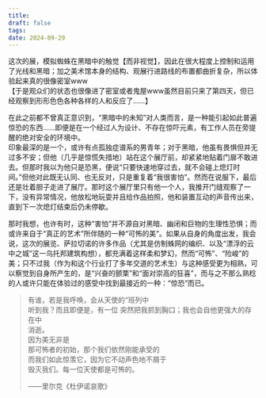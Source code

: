 ```yaml
---
title: 
draft: false
tags: 
date: 2024-09-29
---
```

这次的展，模拟蜘蛛在黑暗中的触觉【而非视觉】，因此在很大程度上控制和运用了光线和黑暗；加之美术馆本身的结构、观展行进路线的布置都曲折复杂，所以体验起来真的很像密室www  
【于是观众们的状态也很像进了密室或者鬼屋www虽然目前只来了第四天，但已经观察到形形色色各种各样的人和反应了……】  

在此之前都不曾真正意识到，“黑暗中的未知”对人类而言，是一种能引起如此普遍惊恐的东西……即便是在一个经过人为设计、不存在惊吓元素，有工作人员在旁提醒的绝对安全的环境中。  
印象最深的是一个，或许有点孤独症谱系的男青年；对于黑暗，他虽有畏惧但并无过多不安；但他（几乎是惊慌失措地）站在这个展厅前，却紧紧地贴着门扉不敢进去。但那时我以为他只是恐黑，便说“只要快速地穿过去，就不会碰上熄灯时间。”但他对此既无认同、也无反对，只是重复着“我很害怕”。然而在说服下，最后还是壮着胆子走进了展厅。那时这个展厅里只有他一个人，我推开门缝观察了一下，没有异常情况，他放松地玩耍并且给作品拍照，他和装置互动的声音传出来，直到下一次熄灯结束后仍未停歇。

那时我想，也许有时，这种“害怕”并不源自对黑暗、幽闭和巨物的生理性恐惧；而或许来自于“真正的艺术”所伴随的一种“可怖的美”。如果从自身的角度出发，我会说，这次的展览、萨拉切诺的许多作品（尤其是仿制蛛网的编织、以及“漂浮的云中之城”这一乌托邦建筑构想），都充满着这样柔和梦幻，然而“可怖”、“险峻”的美；只不过我（作为和这个行业打了多年交道的艺术生）与这种感受更为相熟，可以察觉到自身所产生的，是“兴奋的颤栗”和“面对崇高的狂喜”，而与之不那么熟稔的人或许只能在体验过的感受中找到最接近的一种：“惊恐”而已。

> 有谁，若是我呼唤，会从天使的“班列中  
> 听到我？而且即便是，有一位 突然把我抓到胸口；我也会自他更强大的存在中  
> 消逝。  
> 因为美无非是  
> 那可怖者的初始，那个我们依然刚能承受的  
> 而我们如此惊羡它，因为它不动声色地不屑于  
> 毁灭我们。每一位天使都是可怖的。  
> 
> ——里尔克《杜伊诺哀歌》
